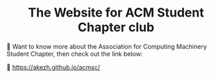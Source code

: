<h1 align="center">The Website for ACM Student Chapter club</h1>

🙈 Want to know more about the Association for Computing Machinery Student Chapter, then check out the link below:

🎁 https://akezh.github.io/acmsc/
